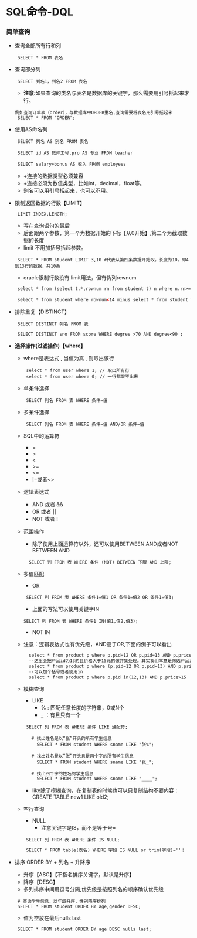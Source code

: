 # SQL命令-DQL
### 简单查询
* 查询全部所有行和列
  ```
   SELECT * FROM 表名
  ```
* 查询部分列
  ```
   SELECT 列名1，列名2 FROM 表名
  ```
  * **注意**:如果查询的类名与表名是数据库的关键字，那么需要用引号括起来才行。
  ```
  例如查询订单表（order），与数据库中ORDER重名,查询需要将表名用引号括起来
   SELECT * FROM "ORDER";
  ```

* 使用AS命名列
  ```
   SELECT 列名 AS 别名 FROM 表名
  ```
  ```
   SELECT id AS 教师工号,pro AS 专业 FROM teacher
  ```
  ```
   SELECT salary+bonus AS 收入 FROM employees
  ```
  * +连接的数据类型必须兼容
  * +连接必须为数值类型，比如int，decimal，float等。
  * 别名可以用引号括起来，也可以不用。

* 限制返回数据的行数【LIMIT】
  ```
   LIMIT INDEX,LENGTH;
  ```
  * 写在查询语句的最后
  * 后面跟两个参数，第一个为数据开始的下标【从0开始】,第二个为截取数据的长度
  * limit 不用加括号括起参数。
  ```
   SELECT * FROM student LIMIT 3,10 #代表从第四条数据开始取，长度为10，即4到13行的数据，共10条
  ```
  * oracle限制行数没有 limit用法，但有伪列rownum
  ```html
   select * from (select t.*,rownum rn from student t) n where n.rn>=4 and n.rn<14
 
   select * from student where rownum<14 minus select * from student where rownum>3
  ```

* 排除重复【DISTINCT】
  ```
   SELECT DISTINCT 列名 FROM 表
  ```
  ```
   SELECT DISTINCT sno FROM score WHERE degree >70 AND degree<90 ;
  ```
* **选择操作(过滤操作)【where】**
  * where是表达式 , 当值为真 , 则取出该行
    ```
	 select * from user where 1; // 取出所有行
     select * from user where 0; // 一行都取不出来
	```
  * 单条件选择
    ```
     SELECT 列名 FROM 表 WHERE 条件=值
    ```
  * 多条件选择
    ```
     SELECT 列名 FROM 表 WHERE 条件=值 AND/OR 条件=值
    ```

  * SQL中的运算符
    * =
    * \>
    * <
    * \>=
    * <=
    * !=或者<>
  * 逻辑表达式
    * AND 或者 &&
    * OR 或者 ||
    * NOT 或者 !
  * 范围操作
    * 除了使用上面运算符以外，还可以使用BETWEEN AND或者NOT BETWEEN AND
    ```
      SELECT 列 FROM 表 WHERE 条件 (NOT) BETWEEN 下限 AND 上限;
    ```
  * 多值匹配
    * OR
    ```
     SELECT 列 FROM 表 WHERE 条件1=值1 OR 条件1=值2 OR 条件1=值3;
    ```
    * 上面的写法可以使用关键字IN
     ```
     SELECT 列 FROM 表 WHERE 条件1 IN(值1,值2,值3);
     ```
    * NOT IN
  * 注意：逻辑表达式也有优先级，AND高于OR,下面的例子可以看出
    ```html
      select * from product p where p.pid=12 OR p.pid=13 AND p.price>15
      --这里会把产品id为13的且价格大于15元的做并集处理。其实我们本意是筛选产品id为12或13且价格大于15元
      select * from product p where (p.pid=12 OR p.pid=13) AND p.price>15
      --可以加个括号或者使用in
      select * from product p where p.pid in(12,13) AND p.price>15
  
    ```  
  * 模糊查询
    * LIKE
      * % : 匹配任意长度的字符串，0或N个
      * _ ：有且只有一个
    ```
     SELECT 列 FROM 表 WHERE 条件 LIKE 通配符;
    ```
    ```
       # 找出姓名是以“张”开头的所有学生信息
         SELECT * FROM student WHERE sname LIKE "张%";
    ```
    ```
       # 找出姓名是以“张”开头且是两个字的所有学生信息
         SELECT * FROM student WHERE sname LIKE "张_";

       # 找出四个字的姓名的学生信息
         SELECT * FROM student WHERE sname LIKE "____";
    ```
	 * like除了模糊查询，在复制表的时候也可以只复制结构不要内容：CREATE TABLE new1 LIKE old2;

  * 空行查询
    * NULL
      * 注意关键字是IS，而不是等于号=
    ```
     SELECT 列 FROM 表 WHERE 条件 IS NULL;
    ```
    ```html
     SELECT * FROM table(表名) WHERE 字段 IS NULL or trim(字段)=''；
    ```
* 排序 ORDER BY + 列名 + 升降序
  * 升序【ASC】【不指名排序关键字，默认是升序】
  * 降序【DESC】
  * 多列排序中间用逗号分隔,优先级是按照列名的顺序确认优先级
  ```
   # 查询学生信息，以年龄升序，性别降序排列
   SELECT * FROM student ORDER BY age,gender DESC;
  ```
  * 值为空放在最后nulls last
  ```html
   SELECT * FROM student ORDER BY age DESC nulls last;
  ```

